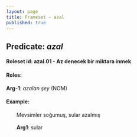 ```yaml
---
layout: page
title: Frameset - azal
published: true
---
```

<h2>Predicate: <i>azal</i></h2>
<h4>Roleset id: azal.01 - Az denecek bir miktara inmek<br>
<h4>Roles:</h4>
<b>Arg-1</b>: <i>azalan şey</i>  (NOM) <br>
<h4>Example:</h4>
&emsp;&emsp;Mevsimler soğumuş, sular azalmış<br><br>
&emsp;&emsp;<b>Arg1</b>:  sular<br>

